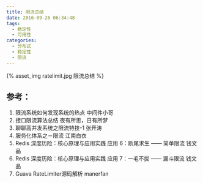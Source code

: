```yaml
---
title: 限流总结
date: 2016-09-26 06:34:48
tags:
  - 稳定性
  - 可用性  
categories: 
  - 分布式 
  - 稳定性  
  - 限流  
---
```


{% asset_img  ratelimit.jpg  限流总结 %}

## 参考：

1. 限流系统如何发现系统的热点 中间件小哥
2. 接口限流算法总结 夜有所思，日有所梦
3. 聊聊高并发系统之限流特技-1 张开涛
4. 服务化体系之－限流 江南白衣
5. Redis 深度历险：核心原理与应用实践 应用 6：断尾求生 —— 简单限流 钱文品
6. Redis 深度历险：核心原理与应用实践 应用 7：一毛不拔 —— 漏斗限流 钱文品
7. Guava RateLimiter源码解析 manerfan
